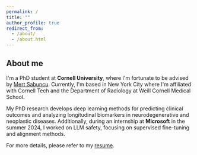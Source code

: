 ```yaml
---
permalink: /
title: ""
author_profile: true
redirect_from: 
  - /about/
  - /about.html
---
```

## About me
I'm a PhD student at **Cornell University**, where I'm fortunate to be advised by [Mert Sabuncu](https://sabuncu.engineering.cornell.edu/people/). Currently, I'm based in New York City where I'm affiliated with Cornell Tech and the Department of Radiology at Weill Cornell Medical School. 

My PhD research develops deep learning methods for predicting clinical outcomes and analyzing longitudinal biomarkers in neurodegenerative and neoplastic diseases.
Additionally, during an internship at **Microsoft** in the summer 2024, I worked on LLM safety, focusing on supervised fine-tuning and alignment methods.


For more details, please refer to my [resume](https://batuhankmkaraman.github.io/files/resume_batuhan.pdf).

